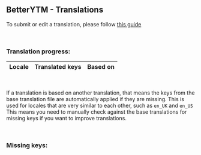 ## BetterYTM - Translations
To submit or edit a translation, please follow [this guide](../../contributing.md#submitting-translations)

<br>

### Translation progress:
| Locale | Translated keys | Based on |
| ------ | --------------- | :------: |
<!--{{TR_PROGRESS_TABLE}}-->

<br>

If a translation is based on another translation, that means the keys from the base translation file are automatically applied if they are missing. This is used for locales that are very similar to each other, such as `en_UK` and `en_US`  
This means you need to manually check against the base translations for missing keys if you want to improve translations.

<br>

### Missing keys:
<!--{{TR_MISSING_KEYS}}-->
